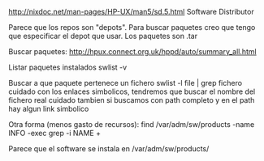http://nixdoc.net/man-pages/HP-UX/man5/sd.5.html
Software Distributor

Parece que los repos son "depots".
Para buscar paquetes creo que tengo que especificar el depot que usar.
Los paquetes son .tar


Buscar paquetes:
http://hpux.connect.org.uk/hppd/auto/summary_all.html


Listar paquetes instalados
swlist -v


Buscar a que paquete pertenece un fichero
swlist -l file | grep fichero
  cuidado con los enlaces simbolicos, tendremos que buscar el nombre del fichero real
  cuidado tambien si buscamos con path completo y en el path hay algun link simbolico

Otra forma (menos gasto de recursos):
find /var/adm/sw/products -name INFO -exec grep -i NAME +


Parece que el software se instala en
/var/adm/sw/products/
